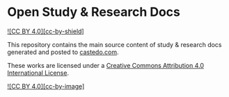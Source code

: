 # Open Study &amp; Research Docs

[![CC BY 4.0][cc-by-shield]][url-cc-by]

This repository contains the main source content of study &amp; research docs
generated and posted to [castedo.com](https://castedo.com/).

These works are licensed under a
[Creative Commons Attribution 4.0 International License][url-cc-by].

[![CC BY 4.0][cc-by-image]][url-cc-by]

[url-cc-by]: http://creativecommons.org/licenses/by/4.0/
[url-cc-by-image]: https://i.creativecommons.org/l/by/4.0/88x31.png
[url-cc-by-shield]: https://img.shields.io/badge/License-CC%20BY%204.0-lightgrey.svg

